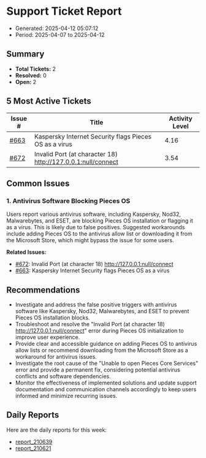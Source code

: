 # Support Ticket Report
- Generated: 2025-04-12 05:07:12
- Period: 2025-04-07 to 2025-04-12

## Summary
- **Total Tickets:** 2
- **Resolved:** 0
- **Open:** 2

## 5 Most Active Tickets
| Issue # | Title | Activity Level |
|---------|-------|----------------|
| [#663](https://github.com/pieces-app/support/issues/663) | Kaspersky Internet Security flags Pieces OS as a virus | 4.16 |
| [#672](https://github.com/pieces-app/support/issues/672) | Invalid Port (at character 18) http://127.0.0.1:null/connect | 3.54 |

## Common Issues
### 1. Antivirus Software Blocking Pieces OS
Users report various antivirus software, including Kaspersky, Nod32, Malwarebytes, and ESET, are blocking Pieces OS installation or flagging it as a virus. This is likely due to false positives. Suggested workarounds include adding Pieces OS to the antivirus allow list or downloading it from the Microsoft Store, which might bypass the issue for some users.

**Related Issues:**
- [#672](https://github.com/pieces-app/support/issues/672): Invalid Port (at character 18) http://127.0.0.1:null/connect
- [#663](https://github.com/pieces-app/support/issues/663): Kaspersky Internet Security flags Pieces OS as a virus


## Recommendations
- Investigate and address the false positive triggers with antivirus software like Kaspersky, Nod32, Malwarebytes, and ESET to prevent Pieces OS installation blocks.
- Troubleshoot and resolve the "Invalid Port (at character 18) http://127.0.0.1:null/connect" error during Pieces OS initialization to improve user experience.
- Provide clear and accessible guidance on adding Pieces OS to antivirus allow lists or recommend downloading from the Microsoft Store as a workaround for antivirus issues.
- Investigate the root cause of the "Unable to open Pieces Core Services" error and provide a permanent fix, considering potential antivirus conflicts and software dependencies.
- Monitor the effectiveness of implemented solutions and update support documentation and communication channels accordingly to keep users informed and minimize recurring issues.

## Daily Reports
Here are the daily reports for this week:

- [report_210639](daily/2025-04-10/report_210639.md)
- [report_210621](daily/2025-04-11/report_210621.md)
